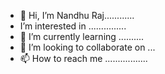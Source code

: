 - 👋 Hi, I’m Nandhu Raj............
- I’m interested in ...............
- 🌱 I’m currently learning ..........
- 💞️ I’m looking to collaborate on ...
- 📫 How to reach me .................

<!---
nandhuraj007/nandhuraj007 is a ✨ special ✨ repository because its `README.md` (this file) appears on your GitHub profile.
You can click the Preview link to take a look at your changes.
--->
